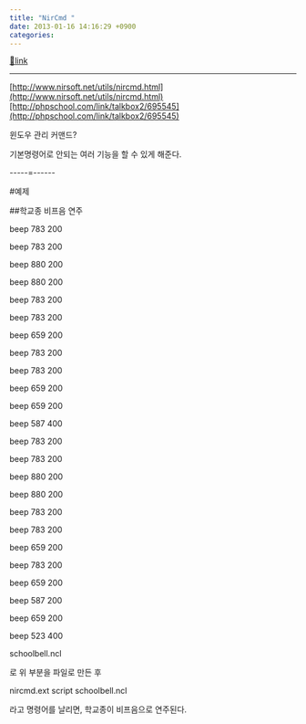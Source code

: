 ```yaml
---
title: "NirCmd "
date: 2013-01-16 14:16:29 +0900
categories: 
---
```

[🔗link](http://www.mins01.com/mh/tech/read/815)
***


[http://www.nirsoft.net/utils/nircmd.html](http://www.nirsoft.net/utils/nircmd.html)[http://phpschool.com/link/talkbox2/695545](http://phpschool.com/link/talkbox2/695545)  


윈도우 관리 커맨드?

기본명령어로 안되는 여러 기능을 할 수 있게 해준다.

  


-----=------

#예제

##학교종 비프음 연주

  


beep 783 200

beep 783 200

beep 880 200

beep 880 200

beep 783 200

beep 783 200

beep 659 200

beep 783 200

beep 783 200

beep 659 200

beep 659 200

beep 587 400

beep 783 200

beep 783 200

beep 880 200

beep 880 200

beep 783 200

beep 783 200

beep 659 200

beep 783 200

beep 659 200

beep 587 200

beep 659 200

beep 523 400



  


schoolbell.ncl

로 위 부분을 파일로 만든 후

nircmd.ext script schoolbell.ncl

라고 명령어를 날리면, 학교종이 비프음으로 연주된다.


